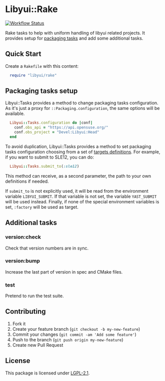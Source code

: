 # Libyui::Rake

[![Workflow Status](https://github.com/libyui/libyui-rake/workflows/CI/badge.svg?branch=master)](
https://github.com/libyui/libyui-rake/actions?query=branch%3Amaster)

Rake tasks to help with uniform handling of libyui related projects. It provides setup for
[packaging tasks](http://github.com/openSUSE/packaging_tasks) and add some additional tasks.

## Quick Start

Create a `Rakefile` with this content:

```ruby
  require "libyui/rake"
```

## Packaging tasks setup

Libyui::Tasks provides a method to change packaging tasks configuration. As it's
just a proxy for `::Packaging.configuration`, the same options will be
available.

```ruby
  Libyui::Tasks.configuration do |conf|
    conf.obs_api = "https://api.opensuse.org/"
    conf.obs_project = "Devel:Libyui:Head"
  end
```

To avoid duplication, Libyui::Tasks provides a method to set packaging tasks
configuration choosing from a set of [targets
definitions](https://github.com/libyui/libyui-rake/blob/master/data/targets.yml).
For example, if you want to submit to SLE12, you can do:

```ruby
  Libyui::Tasks.submit_to(:sle12)
```
This method can receive, as a second parameter, the path to your own
definitions if needed.

If `submit_to` is not explicitly used, it will be read from the environment
variable `LIBYUI_SUBMIT`. If that variable is not set, the variable
`YAST_SUBMIT` will be used instead. Finally, if none of the special
environment variables is set, `:factory` will be used as target.

## Additional tasks

### version:check

Check that version numbers are in sync.

### version:bump

Increase the last part of version in spec and CMake files.

### test

Pretend to run the test suite.

## Contributing

1. Fork it
2. Create your feature branch (`git checkout -b my-new-feature`)
3. Commit your changes (`git commit -am 'Add some feature'`)
4. Push to the branch (`git push origin my-new-feature`)
5. Create new Pull Request

## License
This package is licensed under
[LGPL-2.1](http://www.gnu.org/licenses/lgpl-2.1.html).
